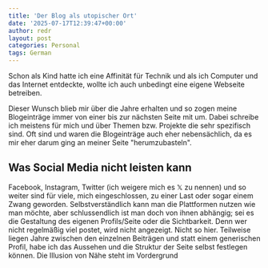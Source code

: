 ```yaml
---
title: 'Der Blog als utopischer Ort'
date: '2025-07-17T12:39:47+00:00'
author: redr
layout: post
categories: Personal
tags: German
---
```

Schon als Kind hatte ich eine Affinität für Technik und als ich Computer und das Internet entdeckte, wollte ich auch unbedingt eine eigene Webseite betreiben.

Dieser Wunsch blieb mir über die Jahre erhalten und so zogen meine Blogeinträge immer von einer bis zur nächsten Seite mit um. Dabei schreibe ich meistens für mich und über Themen bzw. Projekte die sehr spezifisch sind. Oft sind und waren die Blogeinträge auch eher nebensächlich, da es mir eher darum ging an meiner Seite "herumzubasteln".

## Was Social Media nicht leisten kann

Facebook, Instagram, Twitter (ich weigere mich es 𝕏 zu nennen) und so weiter sind für viele, mich eingeschlossen, zu einer Last oder sogar einem Zwang geworden.
Selbstverständlich kann man die Plattformen nutzen wie man möchte, aber schlussendlich ist man doch von ihnen abhängig; sei es die Gestaltung des eigenen Profils/Seite oder die Sichtbarkeit. Denn wer nicht regelmäßig viel postet, wird nicht angezeigt.
Nicht so hier. Teilweise liegen Jahre zwischen den einzelnen Beiträgen und statt einem generischen Profil, habe ich das Aussehen und die Struktur der Seite selbst festlegen können.
Die Illusion von Nähe steht im Vordergrund 